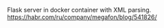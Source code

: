 Flask server in docker container with XML parsing.
https://habr.com/ru/company/megafon/blog/541826/
